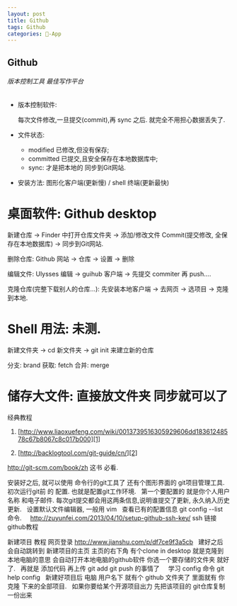 ```yaml
---
layout: post
title: Github
tags: Github
categories: -App
---
```


## Github
###### 版本控制工具 最佳写作平台

- 版本控制软件: 

	每次文件修改,一旦提交(commit),再 sync 之后. 就完全不用担心数据丢失了.

- 文件状态: 
	- modified 已修改,但没有保存; 
	- committed 已提交,且安全保存在本地数据库中;
	- sync: 才是把本地的 同步到Git网站.

- 安装方法: 图形化客户端(更新慢) / shell 终端(更新最快)


# 桌面软件: Github desktop
  
新建仓库 → Finder 中打开仓库文件夹 → 添加/修改文件 
Commit(提交修改, 全保存在本地数据库)  → 同步到Git网站.

删除仓库: Github 网站 → 仓库 →  设置 → 删除 

编辑文件: Ulysses 编辑 → guihub 客户端 → 先提交 commiter 再 push....

克隆仓库(完整下载别人的仓库…): 先安装本地客户端 → 去网页 → 选项目 → 克隆到本地. 


# Shell 用法: 未测.

 新建文件夹 → cd 新文件夹  → git init 来建立新的仓库

分支: brand
获取: fetch
合并: merge

# 储存大文件:   直接放文件夹 同步就可以了

经典教程 
1. [http://www.liaoxuefeng.com/wiki/0013739516305929606dd18361248578c67b8067c8c017b000][1]

2. [http://backlogtool.com/git-guide/cn/][2]



http://git-scm.com/book/zh 这书 必看. 
 

安装好之后, 就可以使用 命令行的git工具了 还有个图形界面的 git项目管理工具.
 
初次运行git前 的 配置. 也就是配置git工作环境.
 
第一个要配置的 就是你个人用户 名称 和电子邮件. 每次git提交都会用这两条信息,说明谁提交了更新, 永久纳入历史更新.
 
设置默认文件编辑器, 一般用 vim
 
查看已有的配置信息 git config --list 命令.
 
 
http://zuyunfei.com/2013/04/10/setup-github-ssh-key/ ssh 链接github教程
 
 

新建项目 教程 网页登录 http://www.jianshu.com/p/df7ce9f3a5cb  
建好之后 会自动跳转到 新建项目的主页 主页的右下角 有个clone in desktop
就是克隆到 本地电脑的意思 会自动打开本地电脑的github软件 你选一个要存储的文件夹 就好了.
 
再就是 添加代码 再上传 git add git push 的事情了
 
 
学习 config 命令 git help config
 
新建好项目后 电脑 用户名下 就有个 github 文件夹了
里面就有 你 克隆 下来的全部项目.
 
如果你要给某个开源项目出力 先把该项目的 git仓库复制一份出来
 

 
 
 
 
 
 
 
 
 
 
 
 
 
 
 
  

[1]:	http://www.liaoxuefeng.com/wiki/0013739516305929606dd18361248578c67b8067c8c017b000
[2]:	http://backlogtool.com/git-guide/cn/